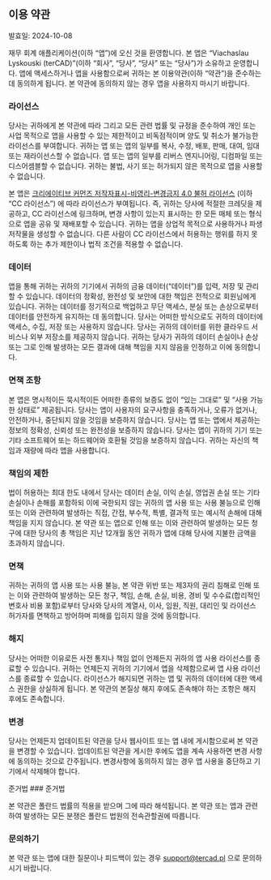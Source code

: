 ## 이용 약관

발효일: 2024-10-08

재무 회계 애플리케이션(이하 “앱”)에 오신 것을 환영합니다. 본 앱은 “Viachaslau Lyskouski (terCAD)”(이하 “회사”, “당사”, 
“당사” 또는 “당사”)가 소유하고 운영합니다. 앱에 액세스하거나 앱을 사용함으로써 귀하는 본 이용약관(이하 “약관”)을 준수하는 데 
동의하게 됩니다. 본 약관에 동의하지 않는 경우 앱을 사용하지 마시기 바랍니다.

### 라이선스

당사는 귀하에게 본 약관에 따라 그리고 모든 관련 법률 및 규정을 준수하여 개인 또는 사업 목적으로 앱을 사용할 수 있는 제한적이고 
비독점적이며 양도 및 취소가 불가능한 라이선스를 부여합니다. 귀하는 앱 또는 앱의 일부를 복사, 수정, 배포, 판매, 대여, 임대 또는 
재라이선스할 수 없습니다. 앱 또는 앱의 일부를 리버스 엔지니어링, 디컴파일 또는 디스어셈블할 수 없습니다. 귀하는 불법, 사기 또는 
허가되지 않은 목적으로 앱을 사용할 수 없습니다.

본 앱은 [크리에이티브 커먼즈 저작자표시-비영리-변경금지 4.0 불허 라이선스](https://creativecommons.org/licenses/by-nc-nd/4.0/deed.en) 
(이하 “CC 라이선스”) 에 따라 라이선스가 부여됩니다. 즉, 귀하는 당사에 적절한 크레딧을 제공하고, CC 라이선스에 링크하며, 변경 
사항이 있는지 표시하는 한 모든 매체 또는 형식으로 앱을 공유 및 재배포할 수 있습니다. 귀하는 앱을 상업적 목적으로 사용하거나 파생 
저작물을 생성할 수 없습니다. 다른 사람이 CC 라이선스에서 허용하는 행위를 하지 못하도록 하는 추가 제한이나 법적 조건을 적용할 수 
없습니다.

### 데이터

앱을 통해 귀하는 귀하의 기기에서 귀하의 금융 데이터(“데이터”)를 입력, 저장 및 관리할 수 있습니다. 데이터의 정확성, 완전성 및 
보안에 대한 책임은 전적으로 회원님에게 있습니다. 귀하는 데이터를 정기적으로 백업하고 무단 액세스, 분실 또는 손상으로부터 데이터를 
안전하게 유지하는 데 동의합니다. 당사는 어떠한 방식으로도 귀하의 데이터에 액세스, 수집, 저장 또는 사용하지 않습니다. 당사는 귀하의 
데이터를 위한 클라우드 서비스나 외부 저장소를 제공하지 않습니다. 귀하는 당사가 귀하의 데이터 손실이나 손상 또는 그로 인해 발생하는 
모든 결과에 대해 책임을 지지 않음을 인정하고 이에 동의합니다.

### 면책 조항

본 앱은 명시적이든 묵시적이든 어떠한 종류의 보증도 없이 “있는 그대로” 및 “사용 가능한 상태로” 제공됩니다. 당사는 앱이 사용자의 
요구사항을 충족하거나, 오류가 없거나, 안전하거나, 중단되지 않을 것임을 보증하지 않습니다. 당사는 앱 또는 앱에서 제공하는 정보의 
정확성, 신뢰성 또는 완전성을 보증하지 않습니다. 당사는 앱이 귀하의 기기 또는 기타 소프트웨어 또는 하드웨어와 호환될 것임을 
보증하지 않습니다. 귀하는 자신의 책임과 재량에 따라 앱을 사용합니다.

### 책임의 제한

법이 허용하는 최대 한도 내에서 당사는 데이터 손실, 이익 손실, 영업권 손실 또는 기타 손실이나 손해를 포함하되 이에 국한되지 않는 
귀하의 앱 사용 또는 사용 불능으로 인해 또는 이와 관련하여 발생하는 직접, 간접, 부수적, 특별, 결과적 또는 예시적 손해에 대해 
책임을 지지 않습니다. 본 약관 또는 앱으로 인해 또는 이와 관련하여 발생하는 모든 청구에 대한 당사의 총 책임은 지난 12개월 동안 
귀하가 앱에 대해 당사에 지불한 금액을 초과하지 않습니다.

### 면책

귀하는 귀하의 앱 사용 또는 사용 불능, 본 약관 위반 또는 제3자의 권리 침해로 인해 또는 이와 관련하여 발생하는 모든 청구, 책임, 
손해, 손실, 비용, 경비 및 수수료(합리적인 변호사 비용 포함)로부터 당사와 당사의 계열사, 이사, 임원, 직원, 대리인 및 라이선스 
허가자를 면책하고 방어하며 피해를 입히지 않을 것에 동의합니다.

### 해지

당사는 어떠한 이유로든 사전 통지나 책임 없이 언제든지 귀하의 앱 사용 라이선스를 종료할 수 있습니다. 귀하는 언제든지 귀하의 
기기에서 앱을 삭제함으로써 앱 사용 라이선스를 종료할 수 있습니다. 라이선스가 해지되면 귀하는 앱 및 귀하의 데이터에 대한 액세스 
권한을 상실하게 됩니다. 본 약관의 본질상 해지 후에도 존속해야 하는 조항은 해지 후에도 존속합니다.

### 변경

당사는 언제든지 업데이트된 약관을 당사 웹사이트 또는 앱 내에 게시함으로써 본 약관을 변경할 수 있습니다. 업데이트된 약관을 게시한 
후에도 앱을 계속 사용하면 변경 사항에 동의하는 것으로 간주됩니다. 변경사항에 동의하지 않는 경우 앱 사용을 중단하고 기기에서 
삭제해야 합니다.

준거법 ### 준거법

본 약관은 폴란드 법률의 적용을 받으며 그에 따라 해석됩니다. 본 약관 또는 앱과 관련하여 발생하는 모든 분쟁은 폴란드 법원의 
전속관할권에 따릅니다.

### 문의하기

본 약관 또는 앱에 대한 질문이나 피드백이 있는 경우 [support@tercad.pl](mailto:support@tercad.pl) 으로 문의하시기 바랍니다. 

